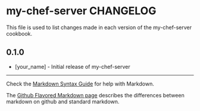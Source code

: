 my-chef-server CHANGELOG
========================

This file is used to list changes made in each version of the my-chef-server cookbook.

0.1.0
-----
- [your_name] - Initial release of my-chef-server

- - -
Check the [Markdown Syntax Guide](http://daringfireball.net/projects/markdown/syntax) for help with Markdown.

The [Github Flavored Markdown page](http://github.github.com/github-flavored-markdown/) describes the differences between markdown on github and standard markdown.
